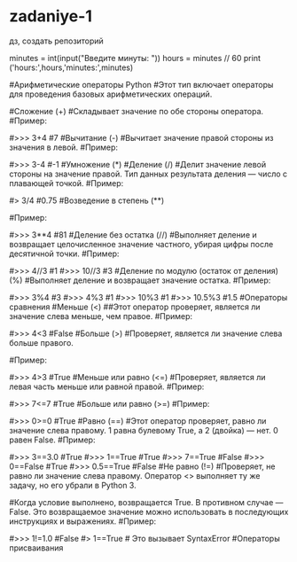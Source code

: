 # zadaniye-1
дз, создать репозиторий


minutes = int(input("Введите минуты: "))
hours = minutes // 60
print ('hours:',hours,'minutes:',minutes)





#Арифметические операторы Python
#Этот тип включает операторы для проведения базовых арифметических операций.

#Сложение (+)
#Складывает значение по обе стороны оператора.
#Пример:

#>>> 3+4
#7
#Вычитание (-)
#Вычитает значение правой стороны из значения в левой.
#Пример:

#>>> 3-4
#-1
#Умножение (*)
#Деление (/)
#Делит значение левой стороны на значение правой. Тип данных результата деления — число с плавающей точкой.
#Пример:

#> 3/4
#0.75
#Возведение в степень (**)

#Пример:

#>>> 3**4
#81
#Деление без остатка (//)
#Выполняет деление и возвращает целочисленное значение частного, убирая цифры после десятичной точки.
#Пример:

#>>> 4//3
#1
#>>> 10//3
#3
#Деление по модулю (остаток от деления) (%)
#Выполняет деление и возвращает значение остатка.
#Пример:

#>>> 3%4
#3
#>>> 4%3
#1
#>>> 10%3
#1
#>>> 10.5%3
#1.5
#Операторы сравнения
#Меньше (<)
##Этот оператор проверяет, является ли значение слева меньше, чем правое.
#Пример:

#>>> 4<3
#False
#Больше (>)
#Проверяет, является ли значение слева больше правого.

#Пример:

#>>> 4>3
#True
#Меньше или равно (<=)
#Проверяет, является ли левая часть меньше или равной правой.
#Пример:

#>>> 7<=7
#True
#Больше или равно (>=)
#Пример:

#>>> 0>=0
#True
#Равно (==)
#Этот оператор проверяет, равно ли значение слева правому. 1 равна булевому True, а 2 (двойка) — нет. 0 равен False.
#Пример:

#>>> 3==3.0
#True
#>>> 1==True
#True
#>>> 7==True
#False
#>>> 0==False
#True
#>>> 0.5==True
#False
#Не равно (!=)
#Проверяет, не равно ли значение слева правому. Оператор <> выполняет ту же задачу, но его убрали в Python 3.

#Когда условие выполнено, возвращается True. В противном случае — False. Это возвращаемое значение можно использовать в последующих инструкциях и выражениях.
#Пример:

#>>> 1!=1.0
#False
#> 1==True  # Это вызывает SyntaxError
#Операторы присваивания
